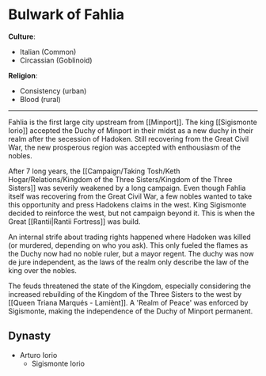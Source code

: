 # Bulwark of Fahlia

**Culture**: 

- Italian (Common)
- Circassian (Goblinoid)

**Religion**:

- Consistency (urban)
- Blood (rural)

---

Fahlia is the first large city upstream from [[Minport]]. The king [[Sigismonte Iorio]] accepted the Duchy of Minport in their midst as a new duchy in their realm after the secession of Hadoken. Still recovering from the Great Civil War, the new prosperous region was accepted with enthousiasm of the nobles.

After 7 long years, the [[Campaign/Taking Tosh/Keth Hogar/Relations/Kingdom of the Three Sisters/Kingdom of the Three Sisters]] was severily weakened by a long campaign. Even though Fahlia itself was recovering from the Great Civil War, a few nobles wanted to take this opportunity and press Hadokens claims in the west. King Sigismonte decided to reinforce the west, but not campaign beyond it. This is when the Great [[Rantii|Rantii Fortress]] was build.

An internal strife about trading rights happened where Hadoken was killed (or murdered, depending on who you ask). This only fueled the flames as the Duchy now had no noble ruler, but a mayor regent. The duchy was now de jure independent, as the laws of the realm only describe the law of the king over the nobles.

The feuds threatened the state of the Kingdom, especially considering the increased rebuilding of the Kingdom of the Three Sisters to the west by [[Queen Triana Marqués - Lamiènt]]. A 'Realm of Peace' was enforced by Sigismonte, making the independence of the Duchy of Minport permanent.

## Dynasty

- Arturo Iorio
	- Sigismonte Iorio
